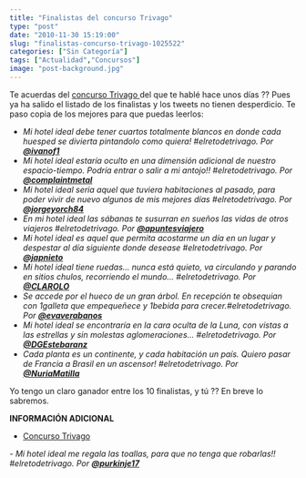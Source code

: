 ```yaml
---
title: "Finalistas del concurso Trivago"
type: "post"
date: "2010-11-30 15:19:00"
slug: "finalistas-concurso-trivago-1025522"
categories: ["Sin Categoría"]
tags: ["Actualidad","Concursos"]
image: "post-background.jpg"
---
```


 Te acuerdas del [concurso Trivago ](http://www.missviajes.com/concurso-trivago-956868)del que te hablé hace unos días ?? Pues ya ha salido el listado de los finalistas y los tweets no tienen desperdicio. Te paso copia de los mejores para que puedas leerlos:

- *Mi hotel ideal debe tener cuartos totalmente blancos en donde cada huesped se divierta pintandolo como quiera! #elretodetrivago. Por [**@ivanof1**](http://www.twitter.com/ivanof1)*
- *Mi hotel ideal estaría oculto en una dimensión adicional de nuestro espacio-tiempo. Podría entrar o salir a mi antojo!! #elretodetrivago. Por **[@complaintmetal](http://www.twitter.com/complaintmetal)***
- *Mi hotel ideal sería aquel que tuviera habitaciones al pasado, para poder vivir de nuevo algunos de mis mejores días #elretodetrivago. Por **[@jorgeyorch84](http://www.twitter.es/jorgeyorch84)***
- *En mi hotel ideal las sábanas te susurran en sueños las vidas de otros viajeros #elretodetrivago. Por **[@apuntesviajero](http://www.twitter.com/apuntesviajero)***
- *Mi hotel ideal es aquel que permita acostarme un día en un lugar y despestar al día siguiente donde desease #elretodetrivago. Por **[@japnieto](http://www.twitter.com/japnieto)***
- *Mi hotel ideal tiene ruedas… nunca está quieto, va circulando y parando en sitios chulos, recorriendo el mundo… #elretodetrivago. Por **[@CLAROLO](http://www.twitter.com/CLAROLO)***
- *Se accede por el hueco de un gran árbol. En recepción te obsequian con 1galleta que empequeñece y 1bebida para crecer.#elretodetrivago. Por **[@evaverabanos](http://www.twitter.com/evaverabanos)***
- *Mi hotel ideal se encontraría en la cara oculta de la Luna, con vistas a las estrellas y sin molestas aglomeraciones… #elretodetrivago. Por **[@DGEstebaranz](http://www.twitter.com/DGEstebaranz)***
- *Cada planta es un continente, y cada habitación un país. Quiero pasar de Francia a Brasil en un ascensor! #elretodetrivago. Por **[@NuriaMatilla](http://www.twitter.com/NuriaMatilla)***

Yo tengo un claro ganador entre los 10 finalistas, y tú ?? En breve lo sabremos.

**INFORMACIÓN ADICIONAL**

- [Concurso Trivago](http://blog.trivago.es/2010/11/29/%C2%A1conoce-a-los-finalistas-de-nuestro-concurso-%E2%80%9Cimagina-tu-hotel-ideal%E2%80%9D/)

*- Mi hotel ideal me regala las toallas, para que no tenga que robarlas!! #elretodetrivago. Por **[@purkinje17](http://www.twitter.com/purkinje17)***
